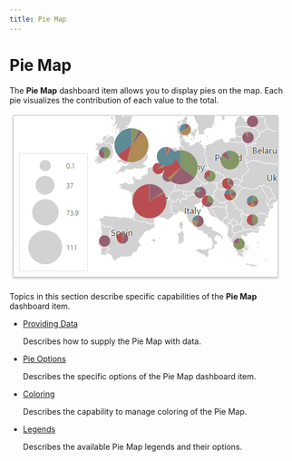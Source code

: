 ```yaml
---
title: Pie Map
---
```

# Pie Map
The **Pie Map** dashboard item allows you to display pies on the map. Each pie visualizes the contribution of each value to the total.

![wdd-dashboard-items-pie-map](../../../../images/img125124.png)

Topics in this section describe specific capabilities of the **Pie Map** dashboard item.
* [Providing Data](pie-map/providing-data.md)
	
	Describes how to supply the Pie Map with data.
* [Pie Options](pie-map/pie-options.md)
	
	Describes the specific options of the Pie Map dashboard item.
* [Coloring](pie-map/coloring.md)
	
	Describes the capability to manage coloring of the Pie Map.
* [Legends](pie-map/legends.md)
	
	Describes the available Pie Map legends and their options.